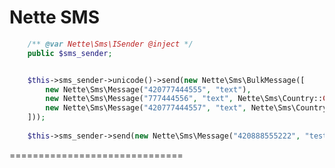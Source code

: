 Nette SMS
==============================

```php
    /** @var Nette\Sms\ISender @inject */
    public $sms_sender;


    $this->sms_sender->unicode()->send(new Nette\Sms\BulkMessage([
        new Nette\Sms\Message("420777444555", "text"),
        new Nette\Sms\Message("777444556", "text", Nette\Sms\Country::CZECH_REPUBLIC),
        new Nette\Sms\Message("420777444557", "text", Nette\Sms\Country::CZECH_REPUBLIC),
    ]));
    
    $this->sms_sender->send(new Nette\Sms\Message("420888555222", "test"));
```
==============================
